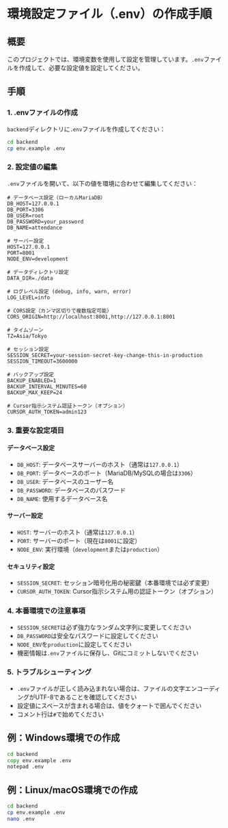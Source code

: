 # 環境設定ファイル（.env）の作成手順

## 概要
このプロジェクトでは、環境変数を使用して設定を管理しています。`.env`ファイルを作成して、必要な設定値を設定してください。

## 手順

### 1. .envファイルの作成
`backend`ディレクトリに`.env`ファイルを作成してください：

```bash
cd backend
cp env.example .env
```

### 2. 設定値の編集
`.env`ファイルを開いて、以下の値を環境に合わせて編集してください：

```env
# データベース設定（ローカルMariaDB）
DB_HOST=127.0.0.1
DB_PORT=3306
DB_USER=root
DB_PASSWORD=your_password
DB_NAME=attendance

# サーバー設定
HOST=127.0.0.1
PORT=8001
NODE_ENV=development

# データディレクトリ設定
DATA_DIR=./data

# ログレベル設定 (debug, info, warn, error)
LOG_LEVEL=info

# CORS設定（カンマ区切りで複数指定可能）
CORS_ORIGIN=http://localhost:8001,http://127.0.0.1:8001

# タイムゾーン
TZ=Asia/Tokyo

# セッション設定
SESSION_SECRET=your-session-secret-key-change-this-in-production
SESSION_TIMEOUT=3600000

# バックアップ設定
BACKUP_ENABLED=1
BACKUP_INTERVAL_MINUTES=60
BACKUP_MAX_KEEP=24

# Cursor指示システム認証トークン（オプション）
CURSOR_AUTH_TOKEN=admin123
```

### 3. 重要な設定項目

#### データベース設定
- `DB_HOST`: データベースサーバーのホスト（通常は`127.0.0.1`）
- `DB_PORT`: データベースのポート（MariaDB/MySQLの場合は`3306`）
- `DB_USER`: データベースのユーザー名
- `DB_PASSWORD`: データベースのパスワード
- `DB_NAME`: 使用するデータベース名

#### サーバー設定
- `HOST`: サーバーのホスト（通常は`127.0.0.1`）
- `PORT`: サーバーのポート（現在は`8001`に設定）
- `NODE_ENV`: 実行環境（`development`または`production`）

#### セキュリティ設定
- `SESSION_SECRET`: セッション暗号化用の秘密鍵（本番環境では必ず変更）
- `CURSOR_AUTH_TOKEN`: Cursor指示システム用の認証トークン（オプション）

### 4. 本番環境での注意事項
- `SESSION_SECRET`は必ず強力なランダム文字列に変更してください
- `DB_PASSWORD`は安全なパスワードに設定してください
- `NODE_ENV`を`production`に設定してください
- 機密情報は`.env`ファイルに保存し、Gitにコミットしないでください

### 5. トラブルシューティング
- `.env`ファイルが正しく読み込まれない場合は、ファイルの文字エンコーディングがUTF-8であることを確認してください
- 設定値にスペースが含まれる場合は、値をクォートで囲んでください
- コメント行は`#`で始めてください

## 例：Windows環境での作成
```cmd
cd backend
copy env.example .env
notepad .env
```

## 例：Linux/macOS環境での作成
```bash
cd backend
cp env.example .env
nano .env
```
